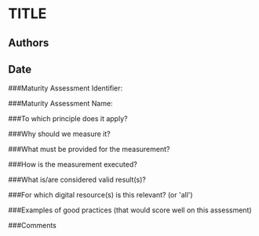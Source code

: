 # TITLE
## Authors
## Date


###Maturity Assessment Identifier:

###Maturity Assessment Name:

###To which principle does it apply?

###Why should we measure it?


###What must be provided for the measurement?


###How is the measurement executed?


###What is/are considered valid result(s)?


###For which digital resource(s) is this relevant? (or 'all')


###Examples of good practices (that would score well on this assessment)


###Comments
